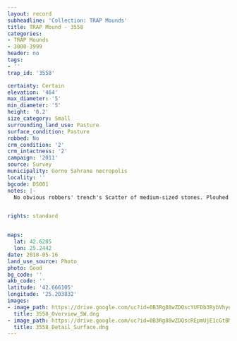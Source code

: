 ```yaml
---
layout: record
subheadline: 'Collection: TRAP Mounds'
title: TRAP Mound - 3558
categories:
- TRAP Mounds
- 3000-3999
header: no
tags:
- ''
trap_id: '3558'

certainty: Certain
elevation: '464'
max_diameter: '5'
min_diameter: '5'
height: '0.2'
size_category: Small
surrounding_land_use: Pasture
surface_condition: Pasture
robbed: No
crm_condition: '2'
crm_intactness: '2'
campaign: '2011'
source: Survey
municipality: Gorno Sahrane necropolis
locality: ''
bgcode: DS001
notes: |-
  No obvious robbers' trench's Scatter of medium-sized stones. Plouhed over. Damaged by agricultural activity.


rights: standard


maps:
  lat: 42.6285
  lon: 25.2442
date: 2018-05-16
land_use_source: Photo
photo: Good
bg_code: ''
akb_code: ''
latitude: '42.666105'
longitude: '25.203832'
images:
- image_path: https://drive.google.com/uc?id=0B3Rg88wZDQscYUFDb3RybVhyeDg
  title: 3558_Overview_SW.dng
- image_path: https://drive.google.com/uc?id=0B3Rg88wZDQscREpmUjE1cGtBM2s
  title: 3558_Detail_Surface.dng
---
```

